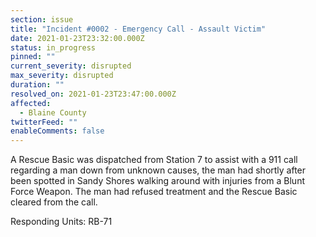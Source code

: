 ```yaml
---
section: issue
title: "Incident #0002 - Emergency Call - Assault Victim"
date: 2021-01-23T23:32:00.000Z
status: in_progress
pinned: ""
current_severity: disrupted
max_severity: disrupted
duration: ""
resolved_on: 2021-01-23T23:47:00.000Z
affected:
  - Blaine County
twitterFeed: ""
enableComments: false
---
```

A Rescue Basic was dispatched from Station 7 to assist with a 911 call regarding a man down from unknown causes, the man had shortly after been spotted in Sandy Shores walking around with injuries from a Blunt Force Weapon. The man had refused treatment and the Rescue Basic cleared from the call.

Responding Units: RB-71